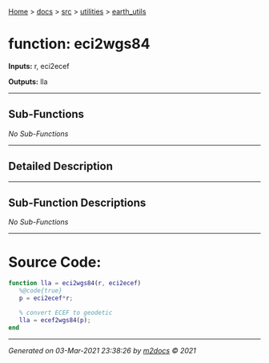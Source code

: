 [Home](../../../index.md) > [docs](../../../docs_index.md) > [src](../../src_index.md) > [utilities](../utilities_index.md) > [earth_utils](earth_utils_index.md)  


# function: eci2wgs84



**Inputs:** r, eci2ecef

**Outputs:** lla

 ***

## Sub-Functions

*No Sub-Functions*

 ***

## Detailed Description



 ***

## Sub-Function Descriptions

*No Sub-Functions*

 
 *** 

# Source Code:

 ```matlab 
 function lla = eci2wgs84(r, eci2ecef)
    %@code{true}
    p = eci2ecef*r;

    % convert ECEF to geodetic
    lla = ecef2wgs84(p);
end 
``` 
 
***

*Generated on 03-Mar-2021 23:38:26 by [m2docs](https://github.com/crgnam-research/m2docs) © 2021*
